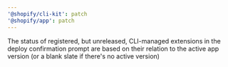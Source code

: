 ```yaml
---
'@shopify/cli-kit': patch
'@shopify/app': patch
---
```


The status of registered, but unreleased, CLI-managed extensions in the deploy confirmation prompt are based on their relation to the active app version (or a blank slate if there's no active version)
